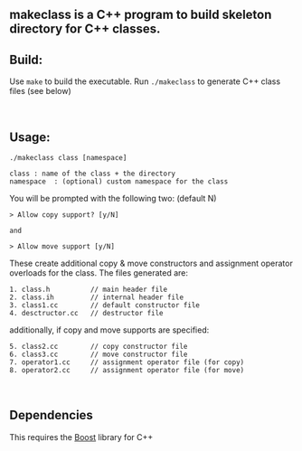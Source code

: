 ## makeclass is a C++ program to build skeleton directory for C++ classes.


## **Build**: 

Use `make` to build the executable.
Run `./makeclass` to generate C++ class files (see below)

<br/>

## **Usage**:

```
./makeclass class [namespace]

class : name of the class + the directory
namespace  : (optional) custom namespace for the class
```

You will be prompted with the following two: (default N)

```
> Allow copy support? [y/N]

and

> Allow move support [y/N]
```

These create additional copy & move constructors and assignment operator overloads for the class.
The files generated are:
```
1. class.h          // main header file
2. class.ih         // internal header file
3. class1.cc        // default constructor file
4. desctructor.cc   // destructor file
```
additionally, if copy and move supports are specified:
```
5. class2.cc        // copy constructor file
6. class3.cc        // move constructor file
7. operator1.cc     // assignment operator file (for copy)
8. operator2.cc     // assignment operator file (for move)
```

<br/>

## **Dependencies**

This requires the [Boost](https://www.boost.org/users/download/) library for C++ 

